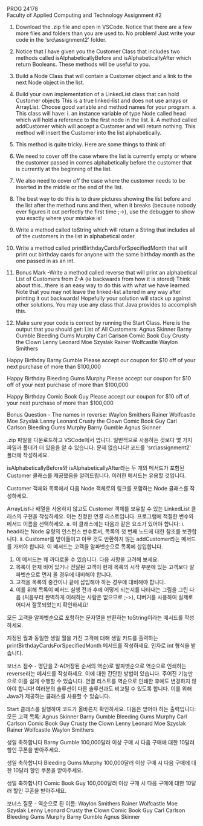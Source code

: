  

PROG 24178	
Faculty of Applied Computing and Technology	Assignment #2

1.	Download the .zip file and open in VSCode.  Notice that there are a few more files and folders than you are used to.  No problem!  Just write your code in the ‘src\assignment2’ folder.
2.	Notice that I have given you the Customer Class that includes two methods called isAlphabeticallyBefore and isAlphabeticallyAfter which return Booleans.  These methods will be useful to you.
3.	Build a Node Class that will contain a Customer object and a link to the next Node object in the list.
4.	Build your own implementation of a LinkedList class that can hold Customer objects  This is a true linked-list and does not use arrays or ArrayList.  Choose good variable and method names for your program.
a.	This class will have:
i.	 an instance variable of type Node called head which will hold a reference to the first node in the list.
ii.	A method called addCustomer which will accept a Customer and will return nothing.  This method will insert the Customer into the list alphabetically.
1.	This method is quite tricky.  Here are some things to think of:
2.	We need to cover off the case where the list is currently empty or where the customer passed in comes alphabetically before the customer that is currently at the beginning of the list.
3.	We also need to cover off the case where the customer needs to be inserted in the middle or the end of the list.
4.	The best way to do this is to draw pictures showing the list before and the list after the method runs and then, when it breaks (because nobody ever figures it out perfectly the first time ;->), use the debugger to show you exactly where your mistake is!

5.	Write a method called toString which will return a String that includes all of the customers in the list in alphabetical order.
6.	Write a method called printBirthdayCardsForSpecifiedMonth that will print out birthday cards for anyone with the same birthday month as the one passed in as an int.


7.	Bonus Mark -Write a method called reverse that will print an alphabetical List of Customers from Z-A (ie backwards from how it is stored)  Think about this…there is an easy way to do this with what we have learned.  Note that you may not leave the linked-list altered in any way after printing it out backwards!  Hopefully your solution will stack up against other solutions.  You may use any class that Java provides to accomplish this.



8.	Make sure your code is correct by running the Start Class.  Here is the output that you should get:
List of All Customers:
	Agnus Skinner
	Barny Gumble
	Bleeding Gums Murphy
	Carl Carlson
	Comic Book Guy
	Crusty the Clown
	Lenny Leonard
	Moe Szyslak
	Rainer Wolfcastle
	Waylon Smithers


Happy Birthday Barny Gumble
Please accept our coupon for $10 off of your next purchase of more than $100,000

Happy Birthday Bleeding Gums Murphy
Please accept our coupon for $10 off of your next purchase of more than $100,000

Happy Birthday Comic Book Guy
Please accept our coupon for $10 off of your next purchase of more than $100,000

Bonus Question - The names in reverse:
Waylon Smithers
Rainer Wolfcastle
Moe Szyslak
Lenny Leonard
Crusty the Clown
Comic Book Guy
Carl Carlson
Bleeding Gums Murphy
Barny Gumble
Agnus Skinner





<korean>
.zip 파일을 다운로드하고 VSCode에서 엽니다. 일반적으로 사용하는 것보다 몇 가지 파일과 폴더가 더 있음을 알 수 있습니다. 문제 없습니다! 코드를 'src\assignment2' 폴더에 작성하세요.

isAlphabeticallyBefore와 isAlphabeticallyAfter라는 두 개의 메서드가 포함된 Customer 클래스를 제공했음을 알려드립니다. 이러한 메서드는 유용할 것입니다.

Customer 객체와 목록에서 다음 Node 객체로의 링크를 포함하는 Node 클래스를 작성하세요.

ArrayList나 배열을 사용하지 않고도 Customer 객체를 보유할 수 있는 LinkedList 클래스의 구현을 작성하세요. 이는 진정한 연결 리스트입니다. 프로그램에 적절한 변수와 메서드 이름을 선택하세요.
a. 이 클래스에는 다음과 같은 요소가 있어야 합니다:
i. head라는 Node 유형의 인스턴스 변수로서, 목록의 첫 번째 노드에 대한 참조를 보관합니다.
ii. Customer를 받아들이고 아무 것도 반환하지 않는 addCustomer라는 메서드를 가져야 합니다. 이 메서드는 고객을 알파벳순으로 목록에 삽입합니다.
1. 이 메서드는 꽤 까다로울 수 있습니다. 다음 사항을 고려해 보세요.
2. 목록이 현재 비어 있거나 전달된 고객이 현재 목록의 시작 부분에 있는 고객보다 알파벳순으로 먼저 올 경우에 대비해야 합니다.
3. 고객을 목록의 중간이나 끝에 삽입해야 하는 경우에 대비해야 합니다.
4. 이를 위해 목록이 메서드 실행 전과 후에 어떻게 되는지를 나타내는 그림을 그린 다음 (처음부터 완벽하게 이해하는 사람은 없으므로 ;->), 디버거를 사용하여 실제로 어디서 잘못되었는지 확인하세요!

모든 고객을 알파벳순으로 포함하는 문자열을 반환하는 toString이라는 메서드를 작성하세요.

지정된 월과 동일한 생일 월을 가진 고객에 대해 생일 카드를 출력하는 printBirthdayCardsForSpecifiedMonth 메서드를 작성하세요. 인자로 int 형식을 받습니다.

보너스 점수 - 명단을 Z-A(저장된 순서의 역순)로 알파벳순으로 역순으로 인쇄하는 reverse라는 메서드를 작성하세요. 이에 대한 간단한 방법이 있습니다. 주어진 기능만으로 이를 쉽게 수행할 수 있습니다. 연결 리스트를 역순으로 인쇄한 후에도 변경하지 않아야 합니다! 여러분의 솔루션이 다른 솔루션과도 비교될 수 있도록 합니다. 이를 위해 Java가 제공하는 클래스를 사용할 수 있습니다.

Start 클래스를 실행하여 코드가 올바른지 확인하세요. 다음은 얻어야 하는 출력입니다:
모든 고객 목록:
Agnus Skinner
Barny Gumble
Bleeding Gums Murphy
Carl Carlson
Comic Book Guy
Crusty the Clown
Lenny Leonard
Moe Szyslak
Rainer Wolfcastle
Waylon Smithers

생일 축하합니다 Barny Gumble
100,000달러 이상 구매 시 다음 구매에 대한 10달러 할인 쿠폰을 받아주세요.

생일 축하합니다 Bleeding Gums Murphy
100,000달러 이상 구매 시 다음 구매에 대한 10달러 할인 쿠폰을 받아주세요.

생일 축하합니다 Comic Book Guy
100,000달러 이상 구매 시 다음 구매에 대한 10달러 할인 쿠폰을 받아주세요.

보너스 질문 - 역순으로 된 이름:
Waylon Smithers
Rainer Wolfcastle
Moe Szyslak
Lenny Leonard
Crusty the Clown
Comic Book Guy
Carl Carlson
Bleeding Gums Murphy
Barny Gumble
Agnus Skinner
